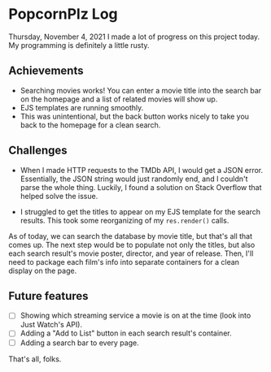 # PopcornPlz Log

Thursday, November 4, 2021
I made a lot of progress on this project today. My programming is definitely a little rusty.

## Achievements
- Searching movies works! You can enter a movie title into the search bar on the homepage and a list of related movies will show up.
- EJS templates are running smoothly.
- This was unintentional, but the back button works nicely to take you back to the homepage for a clean search.

## Challenges

- When I made HTTP requests to the TMDb API, I would get a JSON error. Essentially, the JSON string would just randomly end, and I couldn't parse the whole thing. Luckily, I found a solution on Stack Overflow that helped solve the issue.

- I struggled to get the titles to appear on my EJS template for the search results. This took some reorganizing of my `res.render()` calls.

As of today, we can search the database by movie title, but that's all that comes up. The next step would be to populate not only the titles, but also each search result's movie poster, director, and year of release. Then, I'll need to package each film's info into separate containers for a clean display on the page.

## Future features
- [ ] Showing which streaming service a movie is on at the time (look into Just Watch's API).
- [ ] Adding a "Add to List" button in each search result's container.
- [ ] Adding a search bar to every page.

That's all, folks.
